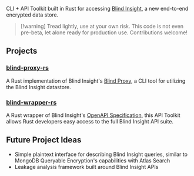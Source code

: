 
CLI + API Toolkit built in Rust for accessing [Blind Insight](https://www.blindinsight.io/), a new end-to-end encrypted data store.

>[!warning] Tread lightly, use at your own risk.
This code is not even pre-beta, let alone ready for production use.
Contributions welcome!

## Projects

### [blind-proxy-rs](https://github.com/judgegrubb/blind-insight-rs/tree/main/blind-proxy-rs)

A Rust implementation of Blind Insight's [Blind Proxy](https://docs.blindinsight.io/getting-started/using-the-blind-proxy/), a CLI tool for utilizing the Blind Insight datastore. 

### [blind-wrapper-rs](https://github.com/judgegrubb/blind-insight-rs/tree/main/blind-wrapper-rs)

A Rust wrapper of Blind Insight's [OpenAPI Specification](https://docs.blindinsight.io/api-reference/), 
this API Toolkit allows Rust developers easy access to the full Blind Insight API suite.

## Future Project Ideas

- Simple plaintext interface for describing Blind Insight queries, similar to MongoDB Queryable Encryption's capabilities with Atlas Search
- Leakage analysis framework built around Blind Insight APIs

